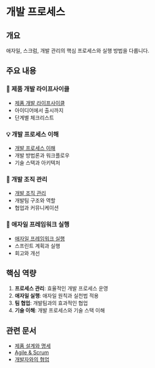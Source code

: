 # 개발 프로세스

## 개요

애자일, 스크럼, 개발 관리의 핵심 프로세스와 실행 방법을 다룹니다.

## 주요 내용

### 🔄 제품 개발 라이프사이클
- [제품 개발 라이프사이클](product-development-lifecycle.md)
- 아이디어에서 출시까지
- 단계별 체크리스트

### 💡 개발 프로세스 이해
- [개발 프로세스 이해](understanding-dev-process.md)
- 개발 방법론과 워크플로우
- 기술 스택과 아키텍처

### 👥 개발 조직 관리
- [개발 조직 관리](dev-org-management.md)
- 개발팀 구조와 역할
- 협업과 커뮤니케이션

### 🏃 애자일 프레임워크 실행
- [애자일 프레임워크 실행](agile-framework-practice.md)
- 스프린트 계획과 실행
- 회고와 개선

## 핵심 역량

1. **프로세스 관리**: 효율적인 개발 프로세스 운영
2. **애자일 실행**: 애자일 원칙과 실천법 적용
3. **팀 협업**: 개발팀과의 효과적인 협업
4. **기술 이해**: 개발 프로세스와 기술 스택 이해

## 관련 문서
- [제품 설계와 명세](../product-design/README.md)
- [Agile & Scrum](../frameworks/agile-scrum.md)
- [개발자와의 협업](../../4-leadership/stakeholder-management/developer-collaboration.md)